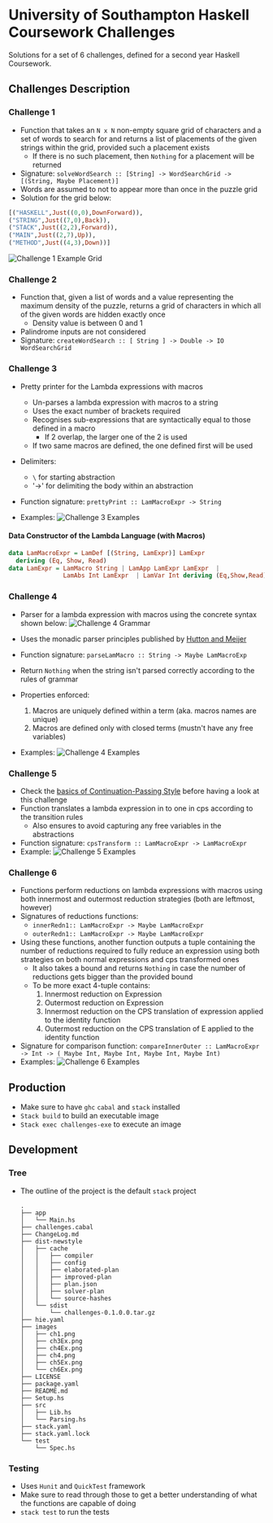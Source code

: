 # University of Southampton Haskell Coursework Challenges

Solutions for a set of 6 challenges, defined for a second year Haskell Coursework.

## Challenges Description

### Challenge 1

- Function that takes an `N x N` non-empty square grid of characters and a set of words to search for and returns a list of placements of the given strings within the grid, provided such a placement exists
  - If there is no such placement, then `Nothing` for a placement will be returned
- Signature: `solveWordSearch :: [String] -> WordSearchGrid -> [(String, Maybe Placement)]`
- Words are assumed to not to appear more than once in the puzzle grid
- Solution for the grid below:

```haskell
[("HASKELL",Just((0,0),DownForward)),
("STRING",Just((7,0),Back)),
("STACK",Just((2,2),Forward)),
("MAIN",Just((2,7),Up)),
("METHOD",Just((4,3),Down))]
```

![Challenge 1 Example Grid](images/ch1.png)

### Challenge 2

- Function that, given a list of words and a value representing the maximum density of the puzzle, returns a grid of characters in which all of the given words are hidden exactly once
  - Density value is between 0 and 1
- Palindrome inputs are not considered
- Signature: `createWordSearch :: [ String ] -> Double -> IO WordSearchGrid`

### Challenge 3

- Pretty printer for the Lambda expressions with macros

  - Un-parses a lambda expression with macros to a string
  - Uses the exact number of brackets required
  - Recognises sub-expressions that are syntactically equal to those defined in a macro
    - If 2 overlap, the larger one of the 2 is used
  - If two same macros are defined, the one defined first will be used

- Delimiters:

  - `\` for starting abstraction
  - '->' for delimiting the body within an abstraction

- Function signature: `prettyPrint :: LamMacroExpr -> String `
- Examples:
  ![Challenge 3 Examples](images/ch3Ex.png)

#### Data Constructor of the Lambda Language (with Macros)

```haskell
data LamMacroExpr = LamDef [(String, LamExpr)] LamExpr
  deriving (Eq, Show, Read)
data LamExpr = LamMacro String | LamApp LamExpr LamExpr  |
               LamAbs Int LamExpr  | LamVar Int deriving (Eq,Show,Read)
```

### Challenge 4

- Parser for a lambda expression with macros using the concrete syntax shown below:
  ![Challenge 4 Grammar](images/ch4.png)
- Uses the monadic parser principles published by [Hutton and Meijer](http://www.cs.nott.ac.uk/~pszgmh/pearl.pdf)
- Function signature: `parseLamMacro :: String -> Maybe LamMacroExp`
- Return `Nothing` when the string isn't parsed correctly according to the rules of grammar
- Properties enforced:

  1. Macros are uniquely defined within a term (aka. macros names are unique)
  2. Macros are defined only with closed terms (mustn't have any free variables)

- Examples:
  ![Challenge 4 Examples](images/ch4Ex.png)

### Challenge 5

- Check the [basics of Continuation-Passing Style](https://en.wikipedia.org/wiki/Continuation-passing_style) before having a look at this challenge
- Function translates a lambda expression in to one in cps according to the transition rules
  - Also ensures to avoid capturing any free variables in the abstractions
- Function signature: `cpsTransform :: LamMacroExpr -> LamMacroExpr`
- Example:
  ![Challenge 5 Examples](images/ch5Ex.png)

### Challenge 6

- Functions perform reductions on lambda expressions with macros using both innermost and outermost reduction strategies (both are leftmost, however)
- Signatures of reductions functions:
  - `innerRedn1:: LamMacroExpr -> Maybe LamMacroExpr`
  - `outerRedn1:: LamMacroExpr -> Maybe LamMacroExpr`
- Using these functions, another function outputs a tuple containing the number of reductions required to fully reduce an expression using both strategies on both normal expressions and cps transformed ones
  - It also takes a bound and returns `Nothing` in case the number of reductions gets bigger than the provided bound
  - To be more exact 4-tuple contains:
    1. Innermost reduction on Expression
    2. Outermost reduction on Expression
    3. Innermost reduction on the CPS translation of expression applied to the identity function
    4. Outermost reduction on the CPS translation of E applied to the identity function
- Signature for comparison function: `compareInnerOuter :: LamMacroExpr -> Int -> ( Maybe Int, Maybe Int, Maybe Int, Maybe Int)`
- Examples:
  ![Challenge 6 Examples](images/ch6Ex.png)

## Production

- Make sure to have `ghc` `cabal` and `stack` installed
- `Stack build` to build an executable image
- `Stack exec challenges-exe` to execute an image

## Development

### Tree

- The outline of the project is the default `stack` project
  ```
  .
  ├── app
  │   └── Main.hs
  ├── challenges.cabal
  ├── ChangeLog.md
  ├── dist-newstyle
  │   ├── cache
  │   │   ├── compiler
  │   │   ├── config
  │   │   ├── elaborated-plan
  │   │   ├── improved-plan
  │   │   ├── plan.json
  │   │   ├── solver-plan
  │   │   └── source-hashes
  │   └── sdist
  │       └── challenges-0.1.0.0.tar.gz
  ├── hie.yaml
  ├── images
  │   ├── ch1.png
  │   ├── ch3Ex.png
  │   ├── ch4Ex.png
  │   ├── ch4.png
  │   ├── ch5Ex.png
  │   └── ch6Ex.png
  ├── LICENSE
  ├── package.yaml
  ├── README.md
  ├── Setup.hs
  ├── src
  │   ├── Lib.hs
  │   └── Parsing.hs
  ├── stack.yaml
  ├── stack.yaml.lock
  └── test
      └── Spec.hs
  ```

### Testing

- Uses `Hunit` and `QuickTest` framework
- Make sure to read through those to get a better understanding of what the functions are capable of doing
- `stack test` to run the tests
